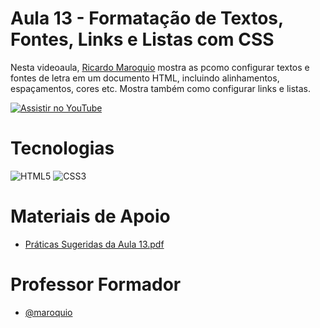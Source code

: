 
# Aula 13 - Formatação de Textos, Fontes, Links e Listas com CSS

Nesta videoaula, [Ricardo Maroquio](https://github.com/maroquio) mostra as pcomo configurar textos e fontes de letra em um documento HTML, incluindo alinhamentos, espaçamentos, cores etc. Mostra também como configurar links e listas.


[![Assistir no YouTube](https://img.youtube.com/vi/8gqQzbLMJF0/maxresdefault.jpg)](https://youtu.be/8gqQzbLMJF0)

# Tecnologias

![HTML5](https://img.shields.io/badge/HTML5-d84924?style=for-the-badge&logo=html5&logoColor=white)
![CSS3](https://img.shields.io/badge/CSS3-2449d8?style=for-the-badge&logo=css3&logoColor=white)

# Materiais de Apoio

 - [Práticas Sugeridas da Aula 13.pdf](./Assets/Pr%C3%A1ticas%20Sugeridas%20da%20Aula%2013.pdf)
 
# Professor Formador

- [@maroquio](https://github.com/maroquio)